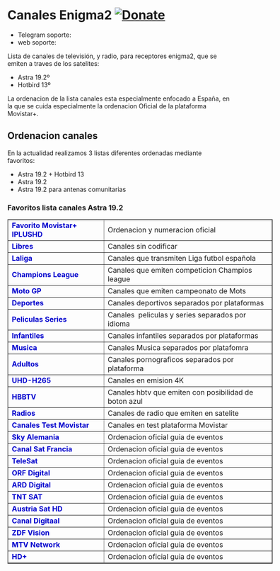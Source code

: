 # Canales Enigma2 <a href="https://www.paypal.me/jungleteam" rel="nofollow"><img src="https://camo.githubusercontent.com/d5d24e33e2f4b6fe53987419a21b203c03789a8f/68747470733a2f2f696d672e736869656c64732e696f2f62616467652f446f6e6174652d50617950616c2d677265656e2e737667" alt="Donate" data-canonical-src="https://img.shields.io/badge/Donate-PayPal-green.svg" style="max-width:100%;"></a></h1>

* Telegram soporte: 
* web soporte: 

Lista de canales de televisión, y radio, para receptores enigma2, que se emiten a traves de los satelites:

* Astra 19.2º
* Hotbird 13º

La ordenacion de la lista canales esta especialmente enfocado a España, en la que se cuida especialmente la ordenacion Oficial de la plataforma Movistar+.

## Ordenacion canales
En la actualidad realizamos 3 listas diferentes ordenadas mediante favoritos:
* Astra 19.2 + Hotbird 13
* Astra 19.2
* Astra 19.2 para antenas comunitarias

### Favoritos lista canales Astra 19.2

<table align="center" border="1" cellpadding="1" cellspacing="1" style="width:600px;">
	<tbody>
		<tr>
			<td><span style="color:#0000CD;"><strong>Favorito Movistar+ IPLUSHD</strong></span></td>
			<td>Ordenacion y numeracion oficial</td>
		</tr>
		<tr>
			<td><span style="color:#0000CD;"><strong>Libres</strong></span></td>
			<td>Canales sin codificar</td>
		</tr>
		<tr>
			<td><span style="color:#0000CD;"><strong>Laliga</strong></span></td>
			<td>Canales que transmiten Liga futbol espa&ntilde;ola</td>
		</tr>
		<tr>
			<td><span style="color:#0000CD;"><strong>Champions League</strong></span></td>
			<td>Canales que emiten competicion Champios league</td>
		</tr>
		<tr>
			<td><span style="color:#0000CD;"><strong>Moto GP</strong></span></td>
			<td>Canales que emiten campeonato de Mots</td>
		</tr>
		<tr>
			<td><span style="color:#0000CD;"><strong>Deportes</strong></span></td>
			<td>Canales deportivos separados por plataformas</td>
		</tr>
		<tr>
			<td><span style="color:#0000CD;"><strong>Peliculas Series</strong></span></td>
			<td>Canales&nbsp; peliculas y series separados por idioma</td>
		</tr>
		<tr>
			<td><span style="color:#0000CD;"><strong>Infantiles</strong></span></td>
			<td>Canales infantiles separados por plataformas</td>
		</tr>
		<tr>
			<td><span style="color:#0000CD;"><strong>Musica</strong></span></td>
			<td>Canales Musica separados por platafomra</td>
		</tr>
		<tr>
			<td><span style="color:#0000CD;"><strong>Adultos</strong></span></td>
			<td>Canales pornograficos separados por plataforma</td>
		</tr>
		<tr>
			<td><span style="color:#0000CD;"><strong>UHD-H265</strong></span></td>
			<td>Canales en emision 4K</td>
		</tr>
		<tr>
			<td><span style="color:#0000CD;"><strong>HBBTV</strong></span></td>
			<td>Canales hbtv que emiten con posibilidad de boton azul</td>
		</tr>
		<tr>
			<td><span style="color:#0000CD;"><strong>Radios</strong></span></td>
			<td>Canales de radio que emiten en satelite</td>
		</tr>
		<tr>
			<td><span style="color:#0000CD;"><strong>Canales Test Movistar</strong></span></td>
			<td>Canales en test plataforma Movistar</td>
		</tr>
		<tr>
			<td><span style="color:#0000CD;"><strong>Sky Alemania</strong></span></td>
			<td>Ordenacion oficial guia de eventos</td>
		</tr>
		<tr>
			<td><span style="color:#0000CD;"><strong>Canal Sat Francia</strong></span></td>
			<td>Ordenacion oficial guia de eventos</td>
		</tr>
		<tr>
			<td><span style="color:#0000CD;"><strong>TeleSat</strong></span></td>
			<td>Ordenacion oficial guia de eventos</td>
		</tr>
		<tr>
			<td><span style="color:#0000CD;"><strong>ORF Digital</strong></span></td>
			<td>Ordenacion oficial guia de eventos</td>
		</tr>
		<tr>
			<td><span style="color:#0000CD;"><strong>ARD Digital</strong></span></td>
			<td>Ordenacion oficial guia de eventos</td>
		</tr>
		<tr>
			<td><span style="color:#0000CD;"><strong>TNT SAT</strong></span></td>
			<td>Ordenacion oficial guia de eventos</td>
		</tr>
		<tr>
			<td><span style="color:#0000CD;"><strong>Austria Sat HD</strong></span></td>
			<td>Ordenacion oficial guia de eventos</td>
		</tr>
		<tr>
			<td><span style="color:#0000CD;"><strong>Canal Digitaal</strong></span></td>
			<td>Ordenacion oficial guia de eventos</td>
		</tr>
		<tr>
			<td><span style="color:#0000CD;"><strong>ZDF Vision</strong></span></td>
			<td>Ordenacion oficial guia de eventos</td>
		</tr>
		<tr>
			<td><span style="color:#0000CD;"><strong>MTV Network</strong></span></td>
			<td>Ordenacion oficial guia de eventos</td>
		</tr>
		<tr>
			<td><span style="color:#0000CD;"><strong>HD+</strong></span></td>
			<td>Ordenacion oficial guia de eventos</td>
		</tr>
	</tbody>
</table>
